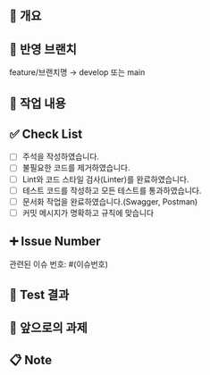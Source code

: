 ## 📝 개요

## 🚀 반영 브랜치
feature/브랜치명 → develop 또는 main

## 🔎 작업 내용

<!-- 변경된 코드와 작업한 내용에 대해 설명하세요. -->

## ✅ Check List

- [ ] 주석을 작성하였습니다.
- [ ] 불필요한 코드를 제거하였습니다.
- [ ] Lint와 코드 스타일 검사(Linter)를 완료하였습니다.
- [ ] 테스트 코드를 작성하고 모든 테스트를 통과하였습니다.
- [ ] 문서화 작업을 완료하였습니다.(Swagger, Postman)
- [ ] 커밋 메시지가 명확하고 규칙에 맞습니다

## ➕ Issue Number
관련된 이슈 번호: #(이슈번호)
 
## 🔗 Test 결과
<!-- 테스트 수행 결과를 요약하거나 캡처를 첨부하세요. -->


## 🔧 앞으로의 과제


## 📋 Note
<!-- 특이사항이나 추가 설명이 필요한 부분을 작성해주세요. -->
